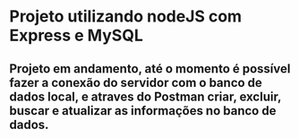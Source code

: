 # Projeto utilizando nodeJS com Express e MySQL 
## Projeto em andamento, até o momento é possível fazer a conexão do servidor com o banco de dados local, e atraves do Postman criar, excluir, buscar e atualizar as informações no banco de dados.
